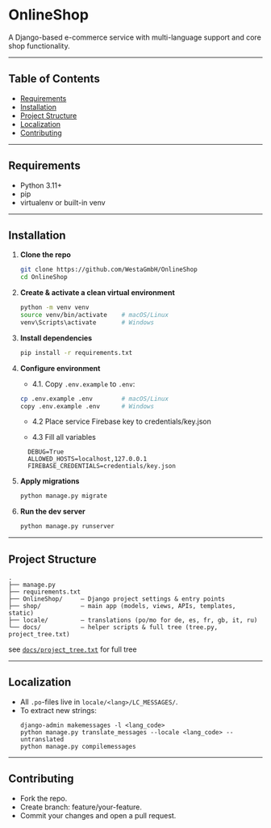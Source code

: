 # OnlineShop

A Django-based e-commerce service with multi-language support and core shop functionality.

---

## Table of Contents

- [Requirements](#requirements)  
- [Installation](#installation)  
- [Project Structure](#project-structure)  
- [Localization](#localization)  
- [Contributing](#contributing)  

[//]: # (- [License]&#40;#license&#41;  )

---

## Requirements

- Python 3.11+  
- pip  
- virtualenv or built-in venv  

---

## Installation

1. **Clone the repo**  
   ```bash
   git clone https://github.com/WestaGmbH/OnlineShop
   cd OnlineShop
   ```
   
2. **Create & activate a clean virtual environment**
    ```bash
    python -m venv venv
    source venv/bin/activate    # macOS/Linux
    venv\Scripts\activate       # Windows
   ```

3. **Install dependencies**
    ```bash
    pip install -r requirements.txt
   ```

4. **Configure environment**  

   - 4.1. Copy `.env.example` to `.env`:
    ```bash
    cp .env.example .env        # macOS/Linux
    copy .env.example .env      # Windows
    ```
   
   - 4.2 Place service Firebase key to credentials/key.json 

   - 4.3 Fill all variables
   ```env
     DEBUG=True
     ALLOWED_HOSTS=localhost,127.0.0.1
     FIREBASE_CREDENTIALS=credentials/key.json
   ```

5. **Apply migrations**
    ```bash
    python manage.py migrate
    ```

6. **Run the dev server**
    ```bash
    python manage.py runserver
    ```
   
---

## Project Structure
```text
.
├── manage.py
├── requirements.txt
├── OnlineShop/     — Django project settings & entry points
├── shop/           — main app (models, views, APIs, templates, static)
├── locale/         — translations (po/mo for de, es, fr, gb, it, ru)
└── docs/           — helper scripts & full tree (tree.py, project_tree.txt)
```

see [`docs/project_tree.txt`](docs/project_tree.txt) for full tree

---

## Localization

- All `.po`-files live in `locale/<lang>/LC_MESSAGES/`.  
- To extract new strings:
  ```
  django-admin makemessages -l <lang_code>
  python manage.py translate_messages --locale <lang_code> --untranslated   
  python manage.py compilemessages
  ```


---

## Contributing

- Fork the repo.
- Create branch: feature/your-feature.
- Commit your changes and open a pull request.

